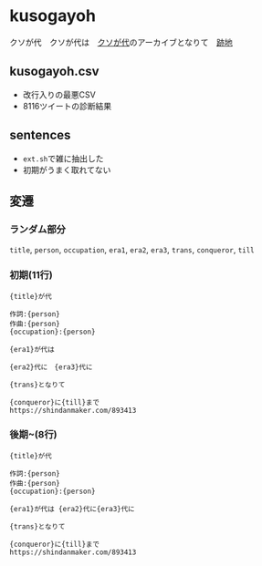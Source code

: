 # kusogayoh
クソが代　クソが代は　[クソが代]のアーカイブとなりて　[跡地]

## kusogayoh.csv

- 改行入りの最悪CSV
- 8116ツイートの診断結果

## sentences

- `ext.sh`で雑に抽出した
- 初期がうまく取れてない

## 変遷

### ランダム部分

`title`, `person`, `occupation`, `era1`, `era2`, `era3`, `trans`, `conqueror`, `till`

### 初期(11行)

```text
{title}が代

作詞:{person}
作曲:{person}
{occupation}:{person}

{era1}が代は

{era2}代に　{era3}代に

{trans}となりて

{conqueror}に{till}まで
https://shindanmaker.com/893413
```

### 後期~(8行)

```
{title}が代

作詞:{person}
作曲:{person}
{occupation}:{person}

{era1}が代は {era2}代に{era3}代に

{trans}となりて

{conqueror}に{till}まで
https://shindanmaker.com/893413
```

[クソが代]: https://shindanmaker.com/893413
[跡地]: https://web.archive.org/web/20190502082640/https://shindanmaker.com/893413
